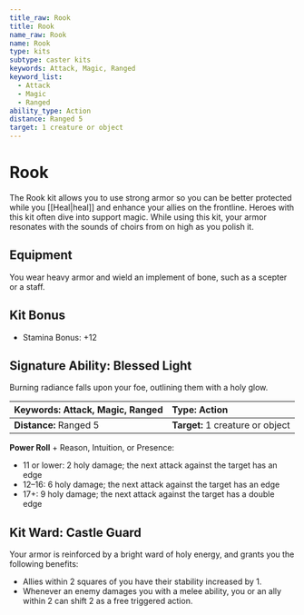 ```yaml
---
title_raw: Rook
title: Rook
name_raw: Rook
name: Rook
type: kits
subtype: caster kits
keywords: Attack, Magic, Ranged
keyword_list:
  - Attack
  - Magic
  - Ranged
ability_type: Action
distance: Ranged 5
target: 1 creature or object
---
```


# Rook

The Rook kit allows you to use strong armor so you can be better protected while you [[Heal|heal]] and enhance your allies on the frontline. Heroes with this kit often dive into support magic. While using this kit, your armor resonates with the sounds of choirs from on high as you polish it.

## Equipment

You wear heavy armor and wield an implement of bone, such as a scepter or a staff.

## Kit Bonus

- Stamina Bonus: +12

## Signature Ability: Blessed Light

Burning radiance falls upon your foe, outlining them with a holy glow.

| **Keywords:** Attack, Magic, Ranged | **Type:** Action                 |
| :---------------------------------- | :------------------------------- |
| **Distance:** Ranged 5              | **Target:** 1 creature or object |

**Power Roll** + Reason, Intuition, or Presence:

- 11 or lower: 2 holy damage; the next attack against the target has an edge
- 12–16: 6 holy damage; the next attack against the target has an edge
- 17+: 9 holy damage; the next attack against the target has a double edge

## Kit Ward: Castle Guard

Your armor is reinforced by a bright ward of holy energy, and grants you the following benefits:

- Allies within 2 squares of you have their stability increased by 1.
- Whenever an enemy damages you with a melee ability, you or an ally within 2 can shift 2 as a free triggered action.

